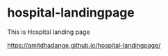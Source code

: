 # hospital-landingpage
This is Hospital landing page


https://amitdhadange.github.io/hospital-landingpage/

